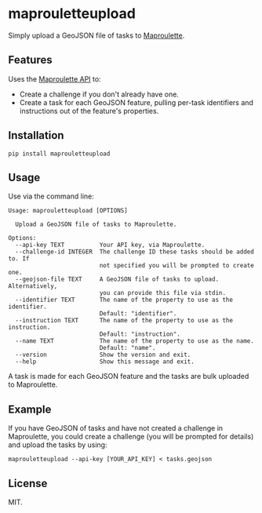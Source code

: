 # maprouletteupload

Simply upload a GeoJSON file of tasks to [Maproulette](http://maproulette.org/).

## Features

Uses the [Maproulette API](https://github.com/maproulette/maproulette2/blob/master/docs/api.md) to:
* Create a challenge if you don't already have one.
* Create a task for each GeoJSON feature, pulling per-task identifiers and instructions out of the feature's properties.

## Installation

```
pip install maprouletteupload
```

## Usage

Use via the command line:

```
Usage: maprouletteupload [OPTIONS]

  Upload a GeoJSON file of tasks to Maproulette.

Options:
  --api-key TEXT          Your API key, via Maproulette.
  --challenge-id INTEGER  The challenge ID these tasks should be added to. If
                          not specified you will be prompted to create one.
  --geojson-file TEXT     A GeoJSON file of tasks to upload. Alternatively,
                          you can provide this file via stdin.
  --identifier TEXT       The name of the property to use as the identifier.
                          Default: "identifier".
  --instruction TEXT      The name of the property to use as the instruction.
                          Default: "instruction".
  --name TEXT             The name of the property to use as the name.
                          Default: "name".
  --version               Show the version and exit.
  --help                  Show this message and exit.

```

A task is made for each GeoJSON feature and the tasks are bulk uploaded to Maproulette.

## Example

If you have GeoJSON of tasks and have not created a challenge in Maproulette, you could create a challenge (you will be prompted for details) and upload the tasks by using:


```
maprouletteupload --api-key [YOUR_API_KEY] < tasks.geojson
```

## License

MIT.
